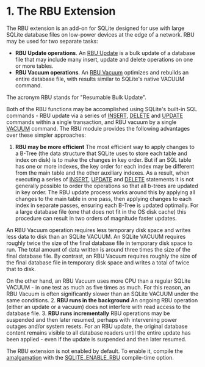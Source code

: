 # 1\. The RBU Extension


The RBU extension is an add\-on for SQLite designed for use with large 
SQLite database files on low\-power devices at the edge of a network. RBU
may be used for two separate tasks:



* **RBU Update operations**. An [RBU Update](rbu.html#rbu_updates) is a bulk update of a
 database file that may include many insert, update and delete
 operations on one or more tables.
* **RBU Vacuum operations**. An [RBU Vacuum](rbu.html#rbu_vacuum) optimizes and rebuilds an
 entire database file, with results similar to SQLite's native VACUUM
 command.


The acronym RBU stands for "Resumable Bulk Update".



Both of the RBU functions may be accomplished using SQLite's built\-in 
SQL commands \- RBU update via a series of [INSERT](lang_insert.html), [DELETE](lang_delete.html) and 
[UPDATE](lang_update.html) commands within a single transaction, and RBU vacuum by a single
[VACUUM](lang_vacuum.html) command. The RBU module provides the following advantages over
these simpler approaches:




1. **RBU may be more efficient**
The most efficient way to apply changes to a B\-Tree (the data structure
that SQLite uses to store each table and index on disk) is to make the
changes in key order. But if an SQL table has one or more indexes, the key
order for each index may be different from the main table and the other
auxiliary indexes. As a result, when executing a series of [INSERT](lang_insert.html),
[UPDATE](lang_update.html) and [DELETE](lang_delete.html) statements it is not generally possible to order the
operations so that all b\-trees are updated in key order. The RBU update
process works around this by applying all changes to the main table in one 
pass, then applying changes to each index in separate passes, ensuring each
B\-Tree is updated optimally. For a large database file (one that does not
fit in the OS disk cache) this procedure can result in two orders of
magnitude faster updates.



An RBU Vacuum operation requires less temporary disk space and writes
less data to disk than an SQLite VACUUM. An SQLite VACUUM requires roughly
twice the size of the final database file in temporary disk space to run.
The total amount of data written is around three times the size of the
final database file. By contrast, an RBU Vacuum requires roughly the size
of the final database file in temporary disk space and writes a total of
twice that to disk.



On the other hand, an RBU Vacuum uses more CPU than a regular SQLite
VACUUM \- in one test as much as five times as much. For this reason, an RBU
Vacuum is often significantly slower than an SQLite VACUUM under the same
conditions.
2. **RBU runs in the background**
An ongoing RBU operation (either an update or a vacuum) does not
interfere with read access to the database file.
3. **RBU runs incrementally**
RBU operations may be suspended and then later resumed, perhaps with
intervening power outages and/or system resets. For an RBU update, the
original database content remains visible to all database readers until 
the entire update has been applied \- even if the update is suspended and
then later resumed.


The RBU extension is not enabled by default. To enable it, compile the
[amalgamation](amalgamation.html) with the [SQLITE\_ENABLE\_RBU](compile.html#enable_rbu) compile\-time option.




